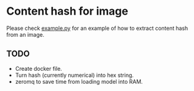 # Content hash for image
Please check [example.py](example.py) for an example of how to extract content hash from an image.

## TODO
- Create docker file.
- Turn hash (currently numerical) into hex string.
- zeromq to save time from loading model into RAM.
